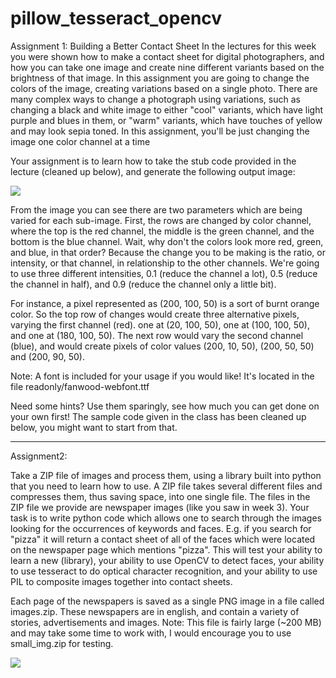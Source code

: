 # pillow_tesseract_opencv

Assignment 1: Building a Better Contact Sheet
In the lectures for this week you were shown how to make a contact sheet for digital photographers, and how you can take one image and create nine different variants based on the brightness of that image. In this assignment you are going to change the colors of the image, creating variations based on a single photo. There are many complex ways to change a photograph using variations, such as changing a black and white image to either "cool" variants, which have light purple and blues in them, or "warm" variants, which have touches of yellow and may look sepia toned. In this assignment, you'll be just changing the image one color channel at a time

Your assignment is to learn how to take the stub code provided in the lecture (cleaned up below), and generate the following output image:

<img src="https://github.com/epoc88/pillow_tesseract_opencv/blob/master/assignment1.png">

From the image you can see there are two parameters which are being varied for each sub-image. First, the rows are changed by color channel, where the top is the red channel, the middle is the green channel, and the bottom is the blue channel. Wait, why don't the colors look more red, green, and blue, in that order? Because the change you to be making is the ratio, or intensity, or that channel, in relationship to the other channels. We're going to use three different intensities, 0.1 (reduce the channel a lot), 0.5 (reduce the channel in half), and 0.9 (reduce the channel only a little bit).

For instance, a pixel represented as (200, 100, 50) is a sort of burnt orange color. So the top row of changes would create three alternative pixels, varying the first channel (red). one at (20, 100, 50), one at (100, 100, 50), and one at (180, 100, 50). The next row would vary the second channel (blue), and would create pixels of color values (200, 10, 50), (200, 50, 50) and (200, 90, 50).

Note: A font is included for your usage if you would like! It's located in the file readonly/fanwood-webfont.ttf

Need some hints? Use them sparingly, see how much you can get done on your own first! The sample code given in the class has been cleaned up below, you might want to start from that.

-------------------------------------------------------------------------------------------------------------------------------  
  
Assignment2:   
  
Take a ZIP file of images and process them, using a library built into python that you need to learn how to use. A ZIP file takes several different files and compresses them, thus saving space, into one single file. The files in the ZIP file we provide are newspaper images (like you saw in week 3). Your task is to write python code which allows one to search through the images looking for the occurrences of keywords and faces. E.g. if you search for "pizza" it will return a contact sheet of all of the faces which were located on the newspaper page which mentions "pizza". This will test your ability to learn a new (library), your ability to use OpenCV to detect faces, your ability to use tesseract to do optical character recognition, and your ability to use PIL to composite images together into contact sheets.  

Each page of the newspapers is saved as a single PNG image in a file called images.zip. These newspapers are in english, and contain a variety of stories, advertisements and images. Note: This file is fairly large (~200 MB) and may take some time to work with, I would encourage you to use small_img.zip for testing.   
    
<img src="https://github.com/epoc88/pillow_tesseract_opencv/blob/master/small_project.png">
